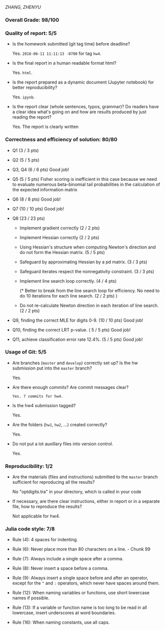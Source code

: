 *ZHANG, ZHENYU*  

### Overall Grade: 98/100

### Quality of report: 5/5

* Is the homework submitted (git tag time) before deadline?

	Yes. `2018-06-11 11:11:13 -0700` for tag `hw4`. 
	
* Is the final report in a human readable format html? 

	Yes. `html`.

* Is the report prepared as a dynamic document (Jupyter notebook) for better reproducibility?  

	Yes. `ipynb`.

* Is the report clear (whole sentences, typos, grammar)? Do readers have a clear idea what's going on and how are results produced by just reading the report? 

	Yes. The report is clearly written
 
### Correctness and efficiency of solution: 80/80 

* Q1 (3 / 3 pts)

* Q2 (5 / 5 pts) 

* Q3, Q4 (6 / 6 pts) Good job!

* Q5 (5 / 5 pts) 
    Fisher scoring is inefficient in this case because we need to evaluate numerous beta-binomial tail probabilities in the calculation of the expected information matrix
    
* Q6 (8 / 8 pts)  Good job!

* Q7 (10 / 10 pts) Good job!
	
* Q8 (23 / 23 pts)

	* Implement gradient correctly (2 / 2 pts)

	* Implement Hessian correctly (2 / 2 pts)

	* Using Hessian's structure when computing Newton's direction and do not form the Hessian matrix. (5 / 5 pts)

	* Safeguard by approximating Hessian by a pd matrix. (3 / 3 pts)

	* Safeguard iterates respect the nonnegativity constraint. (3 / 3 pts)

	* Implement line search loop correctly. (4 / 4 pts)
		
        (* Better to break from the line search loop for efficiency. No need to do 10 iterations for each line search. (2 / 2 pts) )

	* Do not re-calculate Newton direction in each iteration of line search.  (2 / 2 pts)

* Q9, finding the correct MLE for digits 0-9. (10 / 10 pts) Good job!

* Q10, finding the correct LRT p-value. ( 5 / 5 pts) Good job!
	
* Q11, achieve classification error rate 12.4%. (5 / 5 pts)  Good job!
	
### Usage of Git: 5/5

* Are branches (`master` and `develop`) correctly set up? Is the hw submission put into the `master` branch?

	Yes.
	
* Are there enough commits? Are commit messages clear? 
	 
	  Yes. 7 commits for hw4.  
	
* Is the hw4 submission tagged?

	Yes.

* Are the folders (`hw1`, `hw2`, ...) created correctly? 

	Yes.

* Do not put a lot auxillary files into version control.  

	Yes.

### Reproducibility: 1/2

* Are the materials (files and instructions) submitted to the `master` branch sufficient for reproducing all the results?  

	No "optdigits.tra" in your directory, which is called in your code


* If necessary, are there clear instructions, either in report or in a separate file, how to reproduce the results?  

	Not applicable for hw4.

### Julia code style: 7/8

* Rule (4): 4 spaces for indenting. 

* Rule (6): Never place more than 80 characters on a line. 
      - Chunk 99
      
* Rule (7): Always include a single space after a comma. 
* Rule (8):  Never insert a space before a comma.

* Rule (9): Always insert a single space before and after an operator, except for the `^` and `:` operators, which never have spaces around them. 

* Rule (12): When naming variables or functions, use short lowercase names if possible.

* Rule (13): If a variable or function name is too long to be read in all lowercase, insert underscores at word boundaries.

* Rule (16): When naming constants, use all caps.
